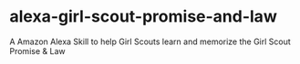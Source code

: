 # alexa-girl-scout-promise-and-law
A Amazon Alexa Skill to help Girl Scouts learn and memorize the Girl Scout Promise &amp; Law
